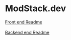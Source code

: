 # ModStack.dev 

[Front end Readme ](https://github.com/codERSunny812/Modstack.dev/blob/main/client/README.md) <br/>
<br/>
[Backend end Readme ](https://github.com/codERSunny812/Modstack.dev/blob/main/server/Readme.md) <br/>
